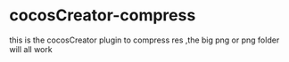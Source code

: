 # cocosCreator-compress
this is the cocosCreator  plugin to  compress res ,the big png  or  png folder will all work 
